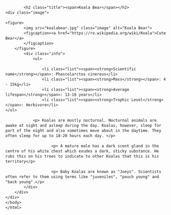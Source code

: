 <html>
    <head>
    	<meta charset="utf-8">
    	<title>Animal Trading Cards</title>
    	<link href="styles.css" rel="stylesheet">
    </head>
    <body>
    	<div class="card">
    						
    		<h2 class="title"><span>Koala Bear</span></h2>
    <div class="image">
    		
    <figure>
    		<img src="koalabear.jpg" class="image" alt="Koala Bear">
    		<figcaption><a href="https://ro.wikipedia.org/wiki/Koala">Cute Bear</a>
    		</figcaption>
    	</figure>
    		<div class="info">
    			<ul>
    		
    				<li class="list"><span><strong>Scientific name</strong></span>: Phascolarctos cinereus</li>
    				<li class="list"><span><strong>Mass</strong></span>: 4 - 15kg</li>
    				<li class="list"><span><strong>Average lifespan</strong></span>: 13-18 years</li>
    				<li class="list"><span><strong>Trophic Level</strong></span>: Herbivore</li>
    </ul>
    			
    			<p> Koalas are mostly nocturnal. Nocturnal animals are awake at night and asleep during the day. Koalas, however, sleep for part of the night and also sometimes move about in the daytime. They often sleep for up to 18-20 hours each day. </p>

    					<p> A mature male has a dark scent gland in the centre of his white chest which exudes a dark, sticky substance. He rubs this on his trees to indicate to other Koalas that this is his territory</p>

    					<p> Baby Koalas are known as "Joeys". Scientists often refer to them using terms like "juveniles", "pouch young" and "back young".</p>
    		</div>
    	</div>
    </div>
    </body>
    </html>
